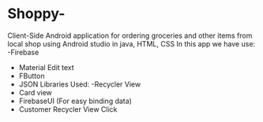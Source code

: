 # Shoppy-
Client-Side Android application for ordering groceries and other items from local shop using Android studio in java, HTML, CSS
In this app we have use:
-Firebase
- Material Edit text 
- FButton
- JSON
Libraries Used:
-Recycler View
- Card view
- FirebaseUI (For easy binding data)
- Customer Recycler View Click
